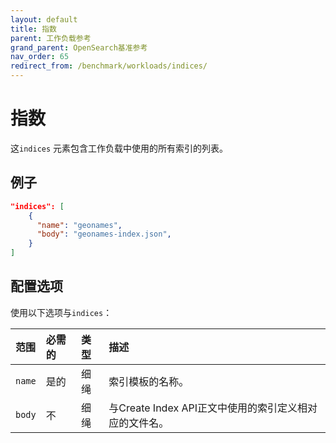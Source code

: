 ```yaml
---
layout: default
title: 指数
parent: 工作负载参考
grand_parent: OpenSearch基准参考
nav_order: 65
redirect_from: /benchmark/workloads/indices/
---
```


# 指数

这`indices` 元素包含工作负载中使用的所有索引的列表。

## 例子

```json
"indices": [
    {
      "name": "geonames",
      "body": "geonames-index.json",
    }
]
```

## 配置选项

使用以下选项与`indices`：

范围| 必需的| 类型| 描述
:--- | :--- | :--- | :---
`name` | 是的| 细绳| 索引模板的名称。
`body` | 不| 细绳| 与Create Index API正文中使用的索引定义相对应的文件名。

